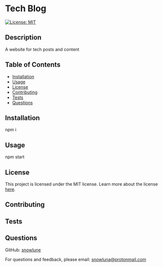 # Tech Blog
[![License: MIT](https://img.shields.io/badge/License-MIT-yellow.svg)](https://opensource.org/licenses/MIT)
## Description
A website for tech posts and content

## Table of Contents
- [Installation](#installation)
- [Usage](#usage)
- [License](#license)
- [Contributing](#contributing)
- [Tests](#tests)
- [Questions](#questions)
## Installation
npm i

## Usage
npm start

## License
This project is licensed under the MIT license.
Learn more about the license [here](https://opensource.org/licenses/MIT).
## Contributing
## Tests
## Questions
GitHub: [snowlune](https://github.com/snowlune)

For questions and feedback, please email: [snowluna@protonmail.com](mailto:snowluna@protonmail.com)

